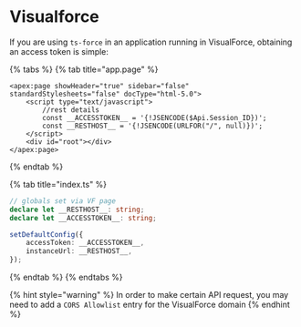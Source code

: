 # Visualforce

If you are using `ts-force` in an application running in VisualForce, obtaining an access token is simple:

{% tabs %}
{% tab title="app.page" %}
```markup
<apex:page showHeader="true" sidebar="false" standardStylesheets="false" docType="html-5.0">
    <script type="text/javascript">
        //rest details
        const __ACCESSTOKEN__ = '{!JSENCODE($Api.Session_ID})';
        const __RESTHOST__ = '{!JSENCODE(URLFOR("/", null)})';
    </script>
    <div id="root"></div>
</apex:page>
```
{% endtab %}

{% tab title="index.ts" %}
```typescript
// globals set via VF page
declare let __RESTHOST__: string;
declare let __ACCESSTOKEN__: string;

setDefaultConfig({
    accessToken: __ACCESSTOKEN__,
    instanceUrl: __RESTHOST__,
});
```
{% endtab %}
{% endtabs %}

{% hint style="warning" %}
In order to make certain API request, you may need to add a `CORS Allowlist` entry for the VisualForce domain
{% endhint %}

